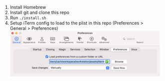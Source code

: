 1. Install Homebrew
1. Install git and clone this repo
1. Run `./install.sh`
1. Setup iTerm config to load to the plist in this repo (Preferences > General > Preferences)
![iTerm Prefs](./assets/img/iterm-prefs.png)
